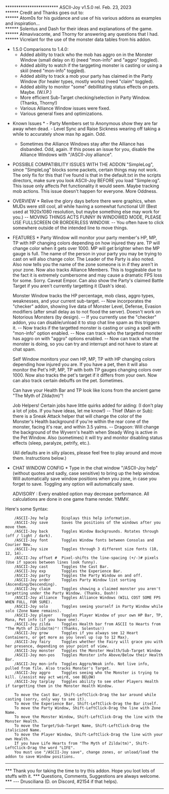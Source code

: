 ************************ ASCII-Joy v1.5.0  rel. Feb. 23, 2023          
****** Credit and Thanks goes out to:           
****** Atom0s for his guidance and use of his various addons as examples and inspiration...           
****** Solentus and Dash for their ideas and explanations of the game.            
****** Almavivaconte, and Thorny for answering any questions that I had.           
****** Vicrelant for the use of the monster data tables from his addon.            

* 1.5.0 Comparisons to 1.4.0:
     - Added ability to track who the mob has aggro on in the Monster Window (small delay on it) (need "mon-info" and "aggro" toggled).
     - Added ability to watch if the targgeting monster is casting or using a skiil (need "mon-info" toggled).
     - Added ability to track a mob your party has claimed in the Party Window (for healer types, mostly works) (need "claim" toggled).
     - Added ability to monitor "some" debillitating status effects on pets. Maybe. (W.I.P.)
     - More efficient Sub-Target checking/selection in Party Window. (Thanks, Thorny!)
     - Various Alliance Window issues were fixed.
     - Various general fixes and optimizations.

- Known Issues * - Party Members set to Anonymous show they are far away when dead.    - Level Sync and Raise Sickness wearing off taking a while to accurately show max hp again. Odd.
     - Sometimes the Alliance Windows stay after the Alliance has disbanded. Odd, again. If this poses an issue for you, disable 
       the Alliance Windows with "/ASCII-Joy alliance".

- POSSIBLE COMPATIBILITY ISSUES WITH THE ADDON "SimpleLog", since "SimpleLog" blocks some packets, certain things may not work. 
    The only fix for this that I've found is that in the default.txt in the scripts directors, make sure you look ASCII-Joy 
    BEFORE you load "Simple:og". This issue only affects Pet functionality it would seem. Maybe tracking mob actions. 
    This issue doesn't happen for everyone. More Oddness.

* OVERVIEW *
    Relive the glory days before there were graphics, when MUDs were still cool, all while having a somewhat functional UI!
	(Best used at 1920x1080 resolution, but maybe something else may work for you.) 
        -- MOVING THINGS ACTS FUNNY IN WINDOWED MODE, PLEASE USE FULLSCREEN OR BORDERLESS WINDOW.
        -- You often have to click somewhere outside of the intended line to move things. 

* FEATURES *
    Party Window will monitor your party member's HP, MP, TP with HP changing colors depending on how injured they are.
	TP will change color when it gets over 1000. MP will get brighter when the MP gauge is full. The name of the person
	in your party you may be trying to cast on will also change color. The Leader of the Party is also noted. Also now
        tells you the name of the zone someone is in if they aren't in your zone. Now also tracks Alliance Members. This is
        toggleable due to the fact it is extremely cumbersome and may cause a dramatic FPS loss for some. Sorry. Caveat Empor.
        Can also show the Party's claimed Battle Target if you aren't currently targetting it (Dash's idea). 

    Monster Window tracks the HP percentage, mob class, aggro types, weaknesses, and your current sub-target.
        -- Now incorporates the "checker" addon, showing live data of Monster Level, Defense, Evasion modifiers 
		(after small delay as to not flood the server). Doesn't work on Notorious Monsters (by design).
	-- If you currently use the "checker" addon, you can disable/unload it to stop chat line spam as this triggers it.
        -- Now tracks if the targetted monster is casting or using a spell with "mon-info" option enabled.
        -- Now can track who the targetted monster has aggro on with "aggro" options enabled. 
        -- Now can track what the monster is doing, so you can try and interrupt and not have to stare at chat spam.

    Self Window monitors your own HP, MP, TP with HP changing colors depending how injured you are. If you have a pet, then
	it will also monitor the Pet's HP, MP, TP with both TP gauges changing colors over 1000. Now also tracks the pet's
        target if it differs from your own. Now can also track certain debuffs on the pet. Sometimes.

    Can have your Health Bar and TP look like Icons from the ancient game "The Myth of Zilda(tm)"!

    Job Helpers! Certain jobs have little quirks added for aiding: (I don't play a lot of jobs. If you have ideas, let me know!)
        -- Thief (Main or Sub): there is a Sneak Attack helper that will change the color of the Monster's Health background
           if you're within the rear cone of the monster, facing it's rear, and within 3.5 yalms.
        -- Dragoon: Will change the background of the Wyvern's health when Steady Wing is active in the Pet Window. Also (sometimes)
           it will try and monitor disabling status effects (sleep, paralyze, petrify, etc.).
          

    (All defaults are in silly places, please feel free to play around and move them. Instructions below.)

* CHAT WINDOW CONFIG *
    Type in the chat window "/ASCII-Joy help" (without quotes and sadly, case sensitive) to bring up the help window.
	Will automatically save window positions when you zone, in case you forget to save.	
	Toggling any option will automatically save.

    ADVISORY : Every enabled option may decrease performance. All calculations are done in one game frame render. YMMV.

Here's some Syntax:

        /ASCII-Joy help      Displays this help information.
        /ASCII-Joy save      Saves the positions of the windows after you move them.
        /ASCII-Joy back      Toggles Window Backgrounds. Rotates through (off / light / dark).
        /ASCII-Joy font      Toggles Window fonts between Consolas and Courier New.
        /ASCII-Joy size      Toggles through 3 different size fonts (10, 12, 14).
        /ASCII-Joy offset #  Pixel-shifts the line-spacing (+/-)# pixels (Use if spaces between lines look funny).
        /ASCII-Joy cast      Toggles the Cast Bar.
        /ASCII-Joy exp       Toggles the Experience Bar.
        /ASCII-Joy party     Toggles the Party Window on and off.
        /ASCII-Joy order     Toggles Party Window list sorting (Ascending/Descending).
        /ASCII-Joy claim     Toggles showing a claimed monster you aren't targetting under the Party Window. (Thanks, Dash!)
        /ASCII-Joy alliance  Toggles Alliance Windows (WILL COST SOME FPS WHEN FULL, FOR SURE).
        /ASCII-Joy solo      Toggles seeing yourself in Party Window while solo (Zone Name remains).
        /ASCII-Joy player    Toggles Player Window of your own HP Bar, TP, Mana, Pet info (if you have one).
        /ASCII-Joy zilda     Toggles Health bar from ASCII to Hearts from "The Myth of Zilda(tm)"! (Thanks, Solentus!)
        /ASCII-Joy grow      Toggles if you always see 12 Heart Containers, or get more as you level up (up to 12 Max).
        /ASCII-Joy fairy     Toggles whether the Fairy will grace you with her presence, depending on your point of view.
        /ASCII-Joy monster   Toggles the Monster Health/Sub-Target Window
        /ASCII-Joy mon-pos   Toggles Monster info Above/Below their Health Bar.
        /ASCII-Joy mon-info  Toggles Aggro/Weak info. Not live info, pulled from file. Also tracks Monster's Target.
        /ASCII-Joy aggro     Toggles seeing who the Monster is trying to kill. (/assist may act weird, see BELOW)
        /ASCII-Joy tarplay   Toggles ability to see other Players Health if targetting them in the Monster Health Window.
        
        To move the Cast Bar, Shift-LeftClick-Drag the bar around while casting (sorry, only way to see it).
        To move the Experience Bar, Shift-LeftClick-Drag the Bar itself.
        To move the Party Window, Shift-LeftClick-Drag the line with Zone Name.
        To move the Monster Window, Shift-LeftClick-Drag the line with the Monster Health.
        To move the Target/Sub-Target Name, Shift-LeftClick-Drag the italicized Name.
        To move the Player Window, Shift-LeftClick-Drag the line with your own Health.
        If you have Life Hearts from "The Myth of Zilda(tm)", Shift-LeftClick-Drag the word "LIFE".
        You must use "/ASCII-Joy save", change zones, or unload/load the addon to save Window positions.

***
*** Thank you for taking the time to try this addon. Hope you loot lots of stuffs with it.
*** Questions, Comments, Suggestions are always welcome.
*** --- Drusciliana (D. on Discord, #2154 if that helps).
***   

	
